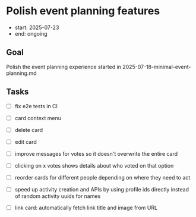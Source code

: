 # Polish event planning features

- start: 2025-07-23
- end: ongoing

## Goal

Polish the event planning experience started in 2025-07-18-minimal-event-planning.md

## Tasks

- [ ] fix e2e tests in CI
- [ ] card context menu
- [ ] delete card
- [ ] edit card
- [ ] improve messages for votes so it doesn't overwrite the entire card
- [ ] clicking on x votes shows details about who voted on that option
- [ ] reorder cards for different people depending on where they need to act
- [ ] speed up activity creation and APIs by using profile ids directly instead of random activity uuids for names
- [ ] link card: automatically fetch link title and image from URL

